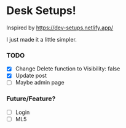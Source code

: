 # Desk Setups!

Inspired by https://dev-setups.netlify.app/

I just made it a little simpler.

### TODO

- [x] Change Delete function to Visibility: false
- [x] Update post
- [ ] Maybe admin page

### Future/Feature?

- [ ] Login
- [ ] ML5
